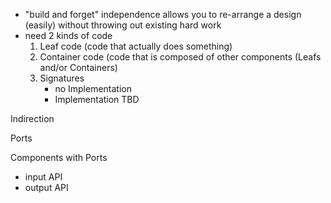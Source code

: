 - "build and forget" independence allows you to re-arrange a design (easily) without throwing out existing hard work 
- need 2 kinds of code
	1. Leaf code (code that actually does something)
	2. Container code (code that is composed of other components (Leafs and/or Containers)
	3. Signatures
		- no Implementation
		- Implementation TBD

Indirection

Ports

Components with Ports
- input API
- output API
